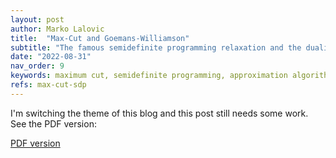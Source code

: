 ```yaml
---
layout: post
author: Marko Lalovic
title:  "Max-Cut and Goemans-Williamson"
subtitle: "The famous semidefinite programming relaxation and the duality with the Sum-of-Squares hierarchy framework."
date: "2022-08-31"
nav_order: 9
keywords: maximum cut, semidefinite programming, approximation algorithms
refs: max-cut-sdp
---
```



<div class="mono-italic">
<p>I'm switching the theme of this blog and this post still needs some work. See the PDF version:</p>

<a href="https://github.com/markolalovic/max-cut-sdp/raw/299c5b53ca27fa8952eca8edd8e67eb1f5cd2982/main.pdf">PDF version</a>
</div>